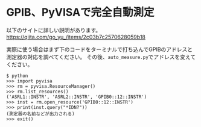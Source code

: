 # GPIB、PyVISAで完全自動測定

以下のサイトに詳しい説明があります。
https://qiita.com/go_yu_/items/2c03b7c2570628059b18

実際に使う場合はまず下のコードをターミナルで打ち込んでGPIBのアドレスと測定器の対応を調べてください。
その後、`auto_measure.py`でアドレスを変えてください。

~~~
$ python
>>> import pyvisa
>>> rm = pyvisa.ResourceManager()
>>> rm.list_resources()
('ASRL1::INSTR', 'ASRL2::INSTR', 'GPIB0::12::INSTR')
>>> inst = rm.open_resource('GPIB0::12::INSTR')
>>> print(inst.query("*IDN?"))
(測定器の名前などが出力される)
>>> exit()
~~~
